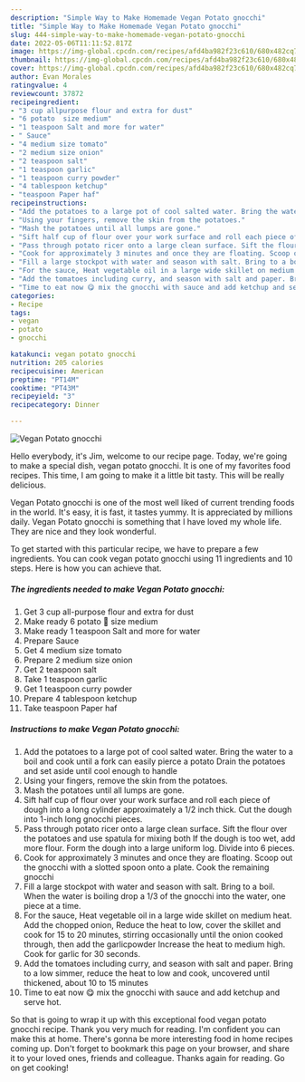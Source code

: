 ```yaml
---
description: "Simple Way to Make Homemade Vegan Potato gnocchi"
title: "Simple Way to Make Homemade Vegan Potato gnocchi"
slug: 444-simple-way-to-make-homemade-vegan-potato-gnocchi
date: 2022-05-06T11:11:52.817Z
image: https://img-global.cpcdn.com/recipes/afd4ba982f23c610/680x482cq70/vegan-potato-gnocchi-recipe-main-photo.jpg
thumbnail: https://img-global.cpcdn.com/recipes/afd4ba982f23c610/680x482cq70/vegan-potato-gnocchi-recipe-main-photo.jpg
cover: https://img-global.cpcdn.com/recipes/afd4ba982f23c610/680x482cq70/vegan-potato-gnocchi-recipe-main-photo.jpg
author: Evan Morales
ratingvalue: 4
reviewcount: 37872
recipeingredient:
- "3 cup allpurpose flour and extra for dust"
- "6 potato  size medium"
- "1 teaspoon Salt and more for water"
- " Sauce"
- "4 medium size tomato"
- "2 medium size onion"
- "2 teaspoon salt"
- "1 teaspoon garlic"
- "1 teaspoon curry powder"
- "4 tablespoon ketchup"
- "teaspoon Paper haf"
recipeinstructions:
- "Add the potatoes to a large pot of cool salted water. Bring the water to a boil and cook until a fork can easily pierce a potato Drain the potatoes and set aside until cool enough to handle"
- "Using your fingers, remove the skin from the potatoes."
- "Mash the potatoes until all lumps are gone."
- "Sift half cup of flour over your work surface and roll each piece of dough into a long cylinder approximately a 1/2 inch thick. Cut the dough into 1-inch long gnocchi pieces."
- "Pass through potato ricer onto a large clean surface. Sift the flour over the potatoes and use spatula for mixing both If the dough is too wet, add more flour. Form the dough into a large uniform log. Divide into 6 pieces."
- "Cook for approximately 3 minutes and once they are floating. Scoop out the gnocchi with a slotted spoon onto a plate. Cook the remaining gnocchi"
- "Fill a large stockpot with water and season with salt. Bring to a boil. When the water is boiling drop a 1/3 of the gnocchi into the water, one piece at a time."
- "For the sauce, Heat vegetable oil in a large wide skillet on medium heat. Add the chopped onion, Reduce the heat to low, cover the skillet and cook for 15 to 20 minutes, stirring occasionally until the onion cooked through, then add the garlicpowder Increase the heat to medium high. Cook for garlic for 30 seconds."
- "Add the tomatoes including curry, and season with salt and paper. Bring to a low simmer, reduce the heat to low and cook, uncovered until thickened, about 10 to 15 minutes"
- "Time to eat now 😋 mix the gnocchi with sauce and add ketchup and serve hot."
categories:
- Recipe
tags:
- vegan
- potato
- gnocchi

katakunci: vegan potato gnocchi 
nutrition: 205 calories
recipecuisine: American
preptime: "PT14M"
cooktime: "PT43M"
recipeyield: "3"
recipecategory: Dinner

---
```



![Vegan Potato gnocchi](https://img-global.cpcdn.com/recipes/afd4ba982f23c610/680x482cq70/vegan-potato-gnocchi-recipe-main-photo.jpg)

Hello everybody, it's Jim, welcome to our recipe page. Today, we're going to make a special dish, vegan potato gnocchi. It is one of my favorites food recipes. This time, I am going to make it a little bit tasty. This will be really delicious.

Vegan Potato gnocchi is one of the most well liked of current trending foods in the world. It's easy, it is fast, it tastes yummy. It is appreciated by millions daily. Vegan Potato gnocchi is something that I have loved my whole life. They are nice and they look wonderful.




To get started with this particular recipe, we have to prepare a few ingredients. You can cook vegan potato gnocchi using 11 ingredients and 10 steps. Here is how you can achieve that.

<!--inarticleads1-->

##### The ingredients needed to make Vegan Potato gnocchi:

1. Get 3 cup all-purpose flour and extra for dust
1. Make ready 6 potato 🥔 size medium
1. Make ready 1 teaspoon Salt and more for water
1. Prepare  Sauce
1. Get 4 medium size tomato
1. Prepare 2 medium size onion
1. Get 2 teaspoon salt
1. Take 1 teaspoon garlic
1. Get 1 teaspoon curry powder
1. Prepare 4 tablespoon ketchup
1. Take teaspoon Paper haf




<!--inarticleads2-->

##### Instructions to make Vegan Potato gnocchi:

1. Add the potatoes to a large pot of cool salted water. Bring the water to a boil and cook until a fork can easily pierce a potato Drain the potatoes and set aside until cool enough to handle
1. Using your fingers, remove the skin from the potatoes.
1. Mash the potatoes until all lumps are gone.
1. Sift half cup of flour over your work surface and roll each piece of dough into a long cylinder approximately a 1/2 inch thick. Cut the dough into 1-inch long gnocchi pieces.
1. Pass through potato ricer onto a large clean surface. Sift the flour over the potatoes and use spatula for mixing both If the dough is too wet, add more flour. Form the dough into a large uniform log. Divide into 6 pieces.
1. Cook for approximately 3 minutes and once they are floating. Scoop out the gnocchi with a slotted spoon onto a plate. Cook the remaining gnocchi
1. Fill a large stockpot with water and season with salt. Bring to a boil. When the water is boiling drop a 1/3 of the gnocchi into the water, one piece at a time.
1. For the sauce, Heat vegetable oil in a large wide skillet on medium heat. Add the chopped onion, Reduce the heat to low, cover the skillet and cook for 15 to 20 minutes, stirring occasionally until the onion cooked through, then add the garlicpowder Increase the heat to medium high. Cook for garlic for 30 seconds.
1. Add the tomatoes including curry, and season with salt and paper. Bring to a low simmer, reduce the heat to low and cook, uncovered until thickened, about 10 to 15 minutes
1. Time to eat now 😋 mix the gnocchi with sauce and add ketchup and serve hot.




So that is going to wrap it up with this exceptional food vegan potato gnocchi recipe. Thank you very much for reading. I'm confident you can make this at home. There's gonna be more interesting food in home recipes coming up. Don't forget to bookmark this page on your browser, and share it to your loved ones, friends and colleague. Thanks again for reading. Go on get cooking!
